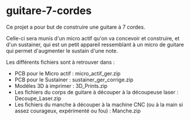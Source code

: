 # guitare-7-cordes

Ce projet a pour but de construire une guitare à 7 cordes. 

Celle-ci sera munis d'un micro actif qu'on va concevoir et construire, et d'un sustainer, qui est un petit appareil ressemblant à un micro de guitare qui permet d'augmenter le sustain d'une note.

Les différents fichiers sont à retrouver dans :
  -  PCB pour le Micro actif :  micro_actif_ger.zip
  -  PCB pour le Sustainer : sustainer_ger_corrige.zip
  -  Modéles 3D à imprimer : 3D_Prints.zip
  -  Les fichiers du corps de guitare à découper à la découpeuse laser : Decoupe_Laser.zip
  -  Les fichiers du manche à découper à la machine CNC (ou à la main si assez courageux, expérimenté ou fou) : Manche.zip

